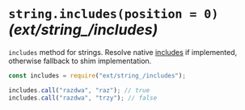 # `string.includes(position = 0)` _(ext/string\_/includes)_

`includes` method for strings. Resolve
native [includes](https://developer.mozilla.org/en-US/docs/Web/JavaScript/Reference/Global_Objects/String/includes) if
implemented, otherwise fallback to shim implementation.

```javascript
const includes = require("ext/string_/includes");

includes.call("razdwa", "raz"); // true
includes.call("razdwa", "trzy"); // false
```
